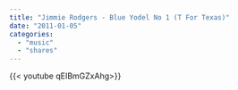 ```yaml
---
title: "Jimmie Rodgers - Blue Yodel No 1 (T For Texas)"
date: "2011-01-05"
categories:
  - "music"
  - "shares"
---
```


<div style="width: 70vw;">{{< youtube qEIBmGZxAhg>}}</div>
